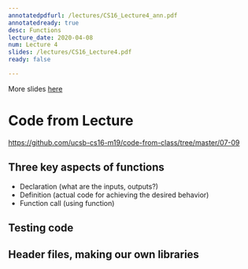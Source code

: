 ```yaml
---
annotatedpdfurl: /lectures/CS16_Lecture4_ann.pdf
annotatedready: true
desc: Functions
lecture_date: 2020-04-08
num: Lecture 4
slides: /lectures/CS16_Lecture4.pdf
ready: false

---
```


More slides [here](/m19-nichols/lectures/CS16_Lecture5.pdf)

# Code from Lecture

<https://github.com/ucsb-cs16-m19/code-from-class/tree/master/07-09>

## Three key aspects of functions
* Declaration (what are the inputs, outputs?)
* Definition  (actual code for achieving the desired behavior)
* Function call (using function)

## Testing code

## Header files, making our own libraries

<!--

# Lecture video

<https://www.youtube.com/watch?v=dVxle22_8O0>

# Code from lecture

<https://github.com/ucsb-cs16-s19-nichols/code-from-class/tree/master/04-11>

## Three key aspects of functions
* Declaration (what are the inputs, outputs?)
* Definition  (actual code for achieving the desired behavior)
* Function call (using function)

## Testing code

## Header files, making our own libraries


-->